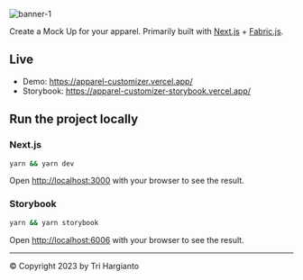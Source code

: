 ![banner-1](https://github.com/trihargianto/apparel-customizer/assets/18502234/9e2a4738-e3e5-4cd0-8841-5c5333269678)


Create a Mock Up for your apparel. Primarily built with [Next.js](https://nextjs.org/) + [Fabric.js](http://fabricjs.com/).

## Live

- Demo: https://apparel-customizer.vercel.app/
- Storybook: https://apparel-customizer-storybook.vercel.app/

## Run the project locally

### Next.js

```bash
yarn && yarn dev
```

Open [http://localhost:3000](http://localhost:3000) with your browser to see the result.

### Storybook 

```bash
yarn && yarn storybook
```

Open [http://localhost:6006](http://localhost:6006) with your browser to see the result.

---

© Copyright 2023 by Tri Hargianto
